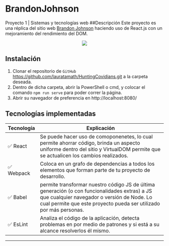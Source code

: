 # BrandonJohnson
Proyecto 1 | Sistemas y tecnologías web
##Descripción
Este proyecto es una réplica del sitio web [Brandon Johnson](https://brandoncjohnson.com/) haciendo uso de React.js con un mejoramiento del rendimiento del DOM.
<div align="center"><img src="(forReadme.jpeg)"></div>

## Instalación
1. Clonar el repositorio de `GitHub` https://github.com/lauratamath/HuntingCovidians.git a la carpeta deseada. <br/>
2. Dentro de dicha carpeta, abrir la PowerShell o cmd, y colocar el comando `npm run serve` para poder correr la página.<br/>
3. Abrir su navegador de preferencia en http://localhost:8080/ <br/>

## Tecnologías implementadas
Tecnología	| Explicación
----------------|---------------------------------------------------------
✅ React		| Se puede hacer uso de comoponenetes, lo cual permite ahorrar código, brinda un aspecto uniforme dentro del sitio y VirtualDOM permite que se actualicen los cambios realizados. 
✅ Webpack	| Coloca en un grafo de dependencias a todos los elementos que forman parte de tu proyecto de desarrollo.
✅ Babel		| permite transformar nuestro código JS de última generación (o con funcionalidades extras) a JS que cualquier navegador o versión de Node. Lo cual permite que este proyecto pueda ser utilizado por más personas.
✅ EsLint	| Analiza el código de la aplicación, detecta problemas en por medio de patrones y si está a su alcance resolverlos él mismo.
***



